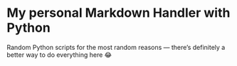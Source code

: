 # My personal Markdown Handler with Python

Random Python scripts for the most random reasons — there’s definitely a better way to do everything here 😂
